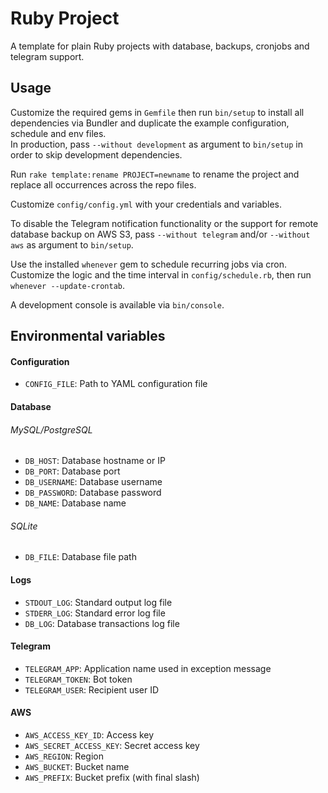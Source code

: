 # Ruby Project

A template for plain Ruby projects with database, backups, cronjobs and telegram support.

## Usage

Customize the required gems in `Gemfile` then run `bin/setup` to install all
dependencies via Bundler and duplicate the example configuration, schedule and
env files.  
In production, pass `--without development` as argument to `bin/setup` in order
to skip development dependencies.

Run `rake template:rename PROJECT=newname` to rename the project and replace all
occurrences across the repo files.

Customize `config/config.yml` with your credentials and variables.

To disable the Telegram notification functionality or the support for remote database
backup on AWS S3, pass `--without telegram` and/or `--without aws` as argument
to `bin/setup`.

Use the installed `whenever` gem to schedule recurring jobs via cron.  
Customize the logic and the time interval in `config/schedule.rb`, then run
`whenever --update-crontab`.

A development console is available via `bin/console`.

## Environmental variables

#### Configuration
- `CONFIG_FILE`: Path to YAML configuration file

#### Database
###### MySQL/PostgreSQL
- `DB_HOST`: Database hostname or IP
- `DB_PORT`: Database port
- `DB_USERNAME`: Database username
- `DB_PASSWORD`: Database password
- `DB_NAME`: Database name

###### SQLite
- `DB_FILE`: Database file path

#### Logs
- `STDOUT_LOG`: Standard output log file
- `STDERR_LOG`: Standard error log file
- `DB_LOG`: Database transactions log file

#### Telegram
- `TELEGRAM_APP`: Application name used in exception message
- `TELEGRAM_TOKEN`: Bot token
- `TELEGRAM_USER`: Recipient user ID

#### AWS
- `AWS_ACCESS_KEY_ID`: Access key
- `AWS_SECRET_ACCESS_KEY`: Secret access key
- `AWS_REGION`: Region
- `AWS_BUCKET`: Bucket name
- `AWS_PREFIX`: Bucket prefix (with final slash)
